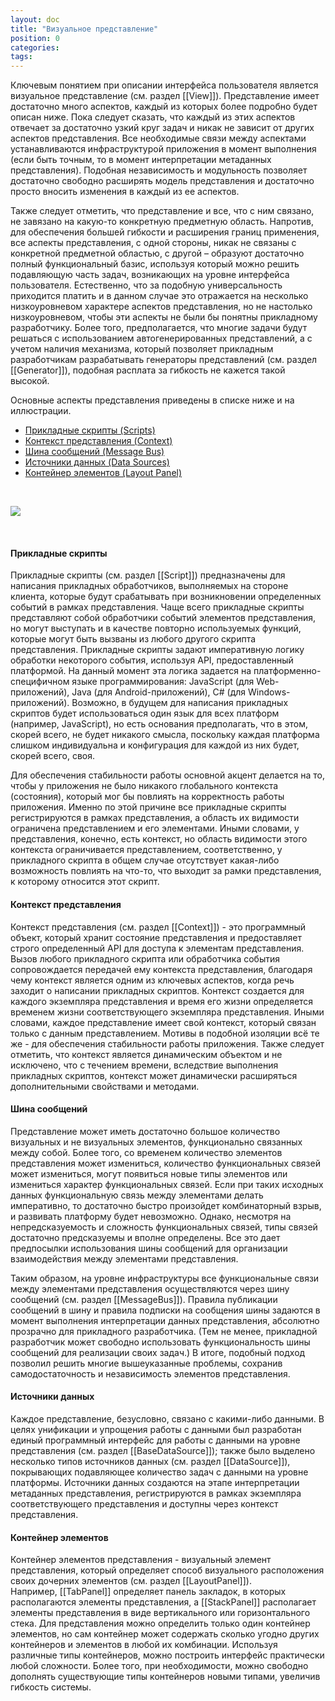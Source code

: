 ```yaml
---
layout: doc
title: "Визуальное представление"
position: 0
categories: 
tags: 
---
```


Ключевым понятием при описании интерфейса пользователя является визуальное представление (см. раздел [[View]]). Представление имеет достаточно много аспектов, каждый из которых более подробно будет описан ниже. Пока следует сказать, что каждый из этих аспектов отвечает за достаточно узкий круг задач и никак не зависит от других аспектов представления. Все необходимые связи между аспектами устанавливаются инфраструктурой приложения в момент выполнения (если быть точным, то в момент интерпретации метаданных представления). Подобная независимость и модульность позволяет достаточно свободно расширять модель представления и достаточно просто вносить изменения в каждый из ее аспектов.

Также следует отметить, что представление и все, что с ним связано, не завязано на какую-то конкретную предметную область. Напротив, для обеспечения большей гибкости и расширения границ применения, все аспекты представления, с одной стороны, никак не связаны с конкретной предметной областью, с другой – образуют достаточно полный функциональный базис, используя который можно решить подавляющую часть задач, возникающих на уровне интерфейса пользователя. Естественно, что за подобную универсальность приходится платить и в данном случае это отражается на несколько низкоуровневом характере аспектов представления, но не настолько низкоуровневом, чтобы эти аспекты не были бы понятны прикладному разработчику. Более того, предполагается, что многие задачи будут решаться с использованием автогенерированных представлений, а с учетом наличия механизма, который позволяет прикладным разработчикам разрабатывать генераторы представлений (см. раздел [[Generator]]), подобная расплата за гибкость не кажется такой высокой.

Основные аспекты представления приведены в списке ниже и на иллюстрации.

* [Прикладные скрипты (Scripts)](#scripts)
* [Контекст представления (Context)](#context)  
* [Шина сообщений (Message Bus)](#messagebus)
* [Источники данных (Data Sources)](#datasources)
* [Контейнер элементов (Layout Panel)](#layoutpanel)

 

![](ViewAspects.png)

 

#### Прикладные скрипты

Прикладные скрипты (см. раздел [[Script]]) предназначены для написания прикладных обработчиков, выполняемых на стороне клиента, которые будут срабатывать при возникновении определенных событий в рамках представления. Чаще всего прикладные скрипты представляют собой обработчики событий элементов представления, но могут выступать и в качестве повторно используемых функций, которые могут быть вызваны из любого другого скрипта представления. Прикладные скрипты задают императивную логику обработки некоторого события, используя API, предоставленный платформой. На данный момент эта логика задается на платформенно-специфичном языке программирования: JavaScript (для Web-приложений), Java (для Android-приложений), C# (для Windows-приложений). Возможно, в будущем для написания прикладных скриптов будет использоваться один язык для всех платформ (например, JavaScript), но есть основания предполагать, что в этом, скорей всего, не будет никакого смысла, поскольку каждая платформа слишком индивидуальна и конфигурация для каждой из них будет, скорей всего, своя.

Для обеспечения стабильности работы основной акцент делается на то, чтобы у приложения не было никакого глобального контекста (состояния), который мог бы повлиять на корректность работы приложения. Именно по этой причине все прикладные скрипты регистрируются в рамках представления, а область их видимости ограничена представлением и его элементами. Иными словами, у представления, конечно, есть контекст, но область видимости этого контекста ограничивается представлением, соответственно, у прикладного скрипта в общем случае отсутствует какая-либо возможность повлиять на что-то, что выходит за рамки представления, к которому относится этот скрипт.

#### Контекст представления

Контекст представления (см. раздел [[Context]]) - это программный объект, который хранит состояние представления и предоставляет строго определенный API для доступа к элементам представления. Вызов любого прикладного скрипта или обработчика события сопровождается передачей ему контекста представления, благодаря чему контекст является одним из ключевых аспектов, когда речь заходит о написании прикладных скриптов. Контекст создается для каждого экземпляра представления и время его жизни определяется временем жизни соответствующего экземпляра представления. Иными словами, каждое представление имеет свой контекст, который связан только с данным представлением. Мотивы в подобной изоляции всё те же - для обеспечения стабильности работы приложения. Также следует отметить, что контекст является динамическим объектом и не исключено, что с течением времени, вследствие выполнения прикладных скриптов, контекст может динамически расширяться дополнительными свойствами и методами.

#### Шина сообщений

Представление может иметь достаточно большое количество визуальных и не визуальных элементов, функционально связанных между собой. Более того, со временем количество элементов представления может измениться, количество функциональных связей может измениться, могут появиться новые типы элементов или измениться характер функциональных связей. Если при таких исходных данных функциональную связь между элементами делать императивно, то достаточно быстро произойдет комбинаторный взрыв, и развивать платформу будет невозможно. Однако, несмотря на непредсказуемость и сложность функциональных связей, типы связей достаточно предсказуемы и вполне определены. Все это дает предпосылки использования шины сообщений для организации взаимодействия между элементами представления.

Таким образом, на уровне инфраструктуры все функциональные связи между элементами представления осуществляются через шину сообщений (см. раздел [[MessageBus]]). Правила публикации сообщений в шину и правила подписки на сообщения шины задаются в момент выполнения интерпретации данных представления, абсолютно прозрачно для прикладного разработчика. (Тем не менее, прикладной разработчик может свободно использовать функциональность шины сообщений для реализации своих задач.) В итоге, подобный подход позволил решить многие вышеуказанные проблемы, сохранив самодостаточность и независимость элементов представления.

#### Источники данных

Каждое представление, безусловно, связано с какими-либо данными. В целях унификации и упрощения работы с данными был разработан единый программный интерфейс для работы с данными на уровне представления (см. раздел [[BaseDataSource]]); также было выделено несколько типов источников данных (см. раздел [[DataSource]]), покрывающих подавляющее количество задач с данными на уровне платформы. Источники данных создаются на этапе интерпретации метаданных представления, регистрируются в рамках экземпляра соответствующего представления и доступны через контекст представления.

#### Контейнер элементов

Контейнер элементов представления - визуальный элемент представления, который определяет способ визуального расположения своих дочерних элементов (см. раздел [[LayoutPanel]]). Например, [[TabPanel]] определяет панель закладок, в которых располагаются элементы представления, а [[StackPanel]] располагает элементы представления в виде вертикального или горизонтального стека. Для представления можно определить только один контейнер элементов, но сам контейнер может содержать сколько угодно других контейнеров и элементов в любой их комбинации. Используя различные типы контейнеров, можно построить интерфейс практически любой сложности. Более того, при необходимости, можно свободно дополнять существующие типы контейнеров новыми типами, увеличив гибкость системы.

 

 

